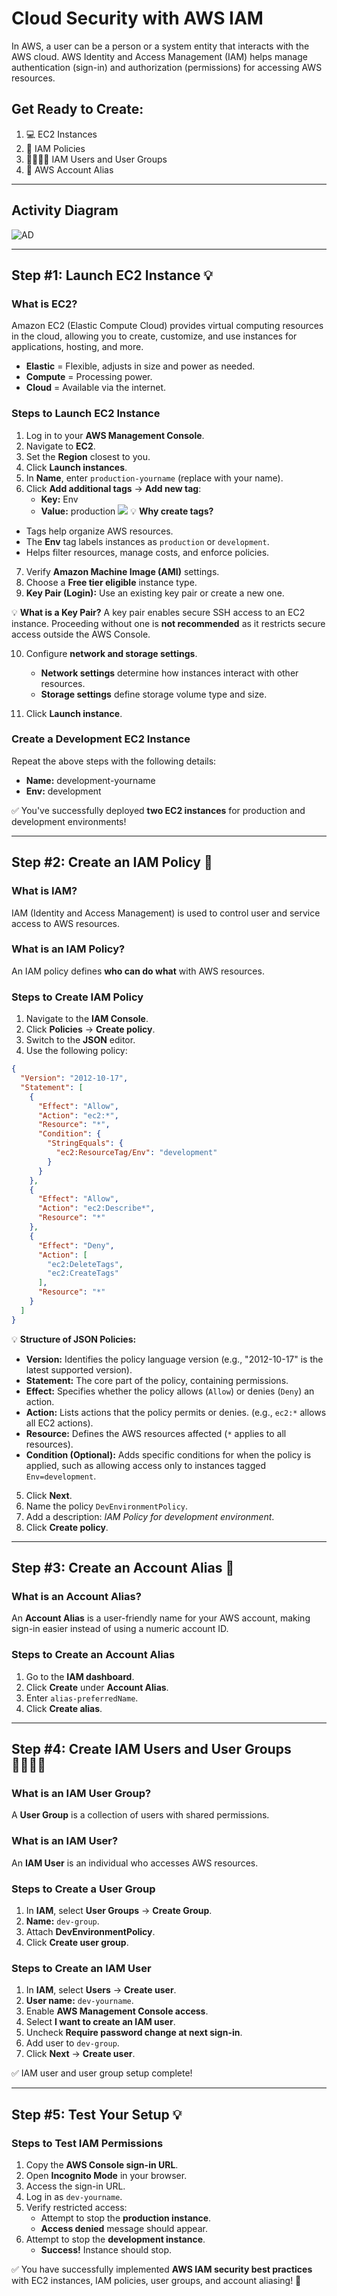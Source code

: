 # Cloud Security with AWS IAM

In AWS, a user can be a person or a system entity that interacts with the AWS cloud. AWS Identity and Access Management (IAM) helps manage authentication (sign-in) and authorization (permissions) for accessing AWS resources.

## Get Ready to Create:
1. 💻 EC2 Instances
2. 📏 IAM Policies
3. 👩‍👩‍👧‍👧 IAM Users and User Groups
4. 🔖 AWS Account Alias

---

## Activity Diagram

![AD](CloudSecurityWithIAM/projectImages/CloudSecurity_AWS_IAM_Activity_Diagram.png)


---

## Step #1: Launch EC2 Instance 💡

### What is EC2?
Amazon EC2 (Elastic Compute Cloud) provides virtual computing resources in the cloud, allowing you to create, customize, and use instances for applications, hosting, and more.

- **Elastic** = Flexible, adjusts in size and power as needed.
- **Compute** = Processing power.
- **Cloud** = Available via the internet.

### Steps to Launch EC2 Instance
1. Log in to your **AWS Management Console**.
2. Navigate to **EC2**.
3. Set the **Region** closest to you.
4. Click **Launch instances**.
5. In **Name**, enter `production-yourname` (replace with your name).
6. Click **Add additional tags** → **Add new tag**:
   - **Key:** Env
   - **Value:** production
![ ](CloudSecurityWithIAM/projectImages/EC2InstanceNameandTags.png)
💡 **Why create tags?**
- Tags help organize AWS resources.
- The **Env** tag labels instances as `production` or `development`.
- Helps filter resources, manage costs, and enforce policies.

7. Verify **Amazon Machine Image (AMI)** settings.
8. Choose a **Free tier eligible** instance type.
9. **Key Pair (Login):** Use an existing key pair or create a new one.

💡 **What is a Key Pair?**
A key pair enables secure SSH access to an EC2 instance. Proceeding without one is **not recommended** as it restricts secure access outside the AWS Console.

10. Configure **network and storage settings**.
    - **Network settings** determine how instances interact with other resources.
    - **Storage settings** define storage volume type and size.

11. Click **Launch instance**.

### Create a Development EC2 Instance
Repeat the above steps with the following details:
- **Name:** development-yourname
- **Env:** development

✅ You've successfully deployed **two EC2 instances** for production and development environments!

---

## Step #2: Create an IAM Policy 📏

### What is IAM?
IAM (Identity and Access Management) is used to control user and service access to AWS resources.

### What is an IAM Policy?
An IAM policy defines **who can do what** with AWS resources.

### Steps to Create IAM Policy
1. Navigate to the **IAM Console**.
2. Click **Policies** → **Create policy**.
3. Switch to the **JSON** editor.
4. Use the following policy:

```json
{
  "Version": "2012-10-17",
  "Statement": [
    {
      "Effect": "Allow",
      "Action": "ec2:*",
      "Resource": "*",
      "Condition": {
        "StringEquals": {
          "ec2:ResourceTag/Env": "development"
        }
      }
    },
    {
      "Effect": "Allow",
      "Action": "ec2:Describe*",
      "Resource": "*"
    },
    {
      "Effect": "Deny",
      "Action": [
        "ec2:DeleteTags",
        "ec2:CreateTags"
      ],
      "Resource": "*"
    }
  ]
}
```

💡 **Structure of JSON Policies:**
- **Version:** Identifies the policy language version (e.g., "2012-10-17" is the latest supported version).
- **Statement:** The core part of the policy, containing permissions.
- **Effect:** Specifies whether the policy allows (`Allow`) or denies (`Deny`) an action.
- **Action:** Lists actions that the policy permits or denies. (e.g., `ec2:*` allows all EC2 actions).
- **Resource:** Defines the AWS resources affected (`*` applies to all resources).
- **Condition (Optional):** Adds specific conditions for when the policy is applied, such as allowing access only to instances tagged `Env=development`.

5. Click **Next**.
6. Name the policy `DevEnvironmentPolicy`.
7. Add a description: *IAM Policy for development environment*.
8. Click **Create policy**.

---

## Step #3: Create an Account Alias 🔖

### What is an Account Alias?
An **Account Alias** is a user-friendly name for your AWS account, making sign-in easier instead of using a numeric account ID.

### Steps to Create an Account Alias
1. Go to the **IAM dashboard**.
2. Click **Create** under **Account Alias**.
3. Enter `alias-preferredName`.
4. Click **Create alias**.

---

## Step #4: Create IAM Users and User Groups 👩‍👩‍👧‍👧

### What is an IAM User Group?
A **User Group** is a collection of users with shared permissions.

### What is an IAM User?
An **IAM User** is an individual who accesses AWS resources.

### Steps to Create a User Group
1. In **IAM**, select **User Groups** → **Create Group**.
2. **Name:** `dev-group`.
3. Attach **DevEnvironmentPolicy**.
4. Click **Create user group**.

### Steps to Create an IAM User
1. In **IAM**, select **Users** → **Create user**.
2. **User name:** `dev-yourname`.
3. Enable **AWS Management Console access**.
4. Select **I want to create an IAM user**.
5. Uncheck **Require password change at next sign-in**.
6. Add user to `dev-group`.
7. Click **Next** → **Create user**.

✅ IAM user and user group setup complete!

---

## Step #5: Test Your Setup 💡

### Steps to Test IAM Permissions
1. Copy the **AWS Console sign-in URL**.
2. Open **Incognito Mode** in your browser.
3. Access the sign-in URL.
4. Log in as `dev-yourname`.
5. Verify restricted access:
   - Attempt to stop the **production instance**.
   - **Access denied** message should appear.
6. Attempt to stop the **development instance**.
   - **Success!** Instance should stop.

✅ You have successfully implemented **AWS IAM security best practices** with EC2 instances, IAM policies, user groups, and account aliasing! 🚀
